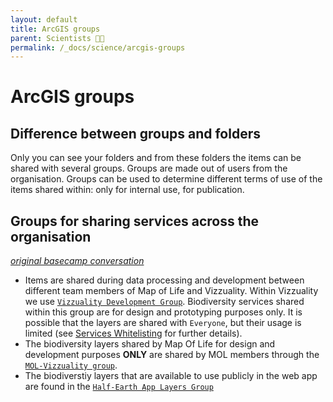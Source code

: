 ```yaml
---
layout: default
title: ArcGIS groups
parent: Scientists 🧑‍🔬
permalink: /_docs/science/arcgis-groups
---
```


# ArcGIS groups
## Difference between groups and folders
Only you can see your folders and from these folders the items can be shared with several groups. Groups are made out of users from the organisation. Groups can be used to determine different terms of use of the items shared within: only for internal use, for publication.

## Groups for sharing services across the organisation
[*original basecamp conversation*](https://basecamp.com/1756858/projects/13899003/messages/89528752)
- Items are shared during data processing and development between different team members of Map of Life and Vizzuality.  Within Vizzuality we use [`Vizzuality Development Group`](https://eowilson.maps.arcgis.com/home/group.html?id=46783c33c294485abe83f5e899c2f21f). Biodiversity services shared within this group are for design and prototyping purposes only. It is possible that the layers are shared with `Everyone`, but their usage is limited (see [Services Whitelisting](/_docs/science/whitelisting) for further details).
- The biodiversity layers shared by Map Of Life for design and development purposes **ONLY** are shared by MOL members through the [`MOL-Vizzuality group`](https://eowilson.maps.arcgis.com/home/group.html?id=3effcb0b695b4c22a8022b6715c01ff0).
- The biodiverstiy layers that are available to use publicly in the web app are found in the [`Half-Earth App Layers Group`](https://eowilson.maps.arcgis.com/home/group.html?id=9435b010c9c7488b9a7d4482022117dd)